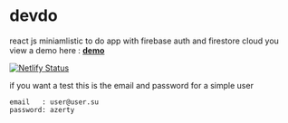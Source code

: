 # devdo
react js miniamlistic to do app with firebase auth and firestore cloud you view a demo here : <b> [demo](https://devdo.netlify.app) </b>

[![Netlify Status](https://api.netlify.com/api/v1/badges/bd9441c2-5b9c-4cb1-a0c6-96c085c6d349/deploy-status)](https://app.netlify.com/sites/devdo/deploys)

if you want a test this is the email and password for a simple user

```
email   : user@user.su
password: azerty
```
